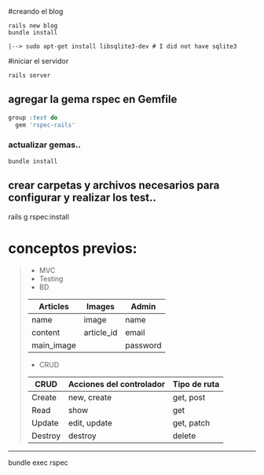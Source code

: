 #creando el blog
```shell
rails new blog
bundle install

|--> sudo apt-get install libsqlite3-dev # I did not have sqlite3
```
#iniciar el servidor
```shell
rails server
```

## agregar la gema rspec en Gemfile
```ruby
group :test do
  gem 'rspec-rails'
```
### actualizar gemas..  
```shell
bundle install
```
## crear carpetas y archivos necesarios para configurar y realizar los test..
rails g rspec:install

# conceptos previos:
> * MVC
> * Testing
> * BD
> 
> Articles | Images | Admin
> -- | -- | -- |
> name | image | name |
> content | article_id | email |
> main_image | | password |
> 
> * CRUD
> 
> CRUD | Acciones del controlador | Tipo de ruta |
> -- | --| -- |
> Create | new, create | get, post|
> Read | show | get |
> Update | edit, update | get, patch |
> Destroy | destroy | delete |
> 
---------------------

bundle exec rspec

